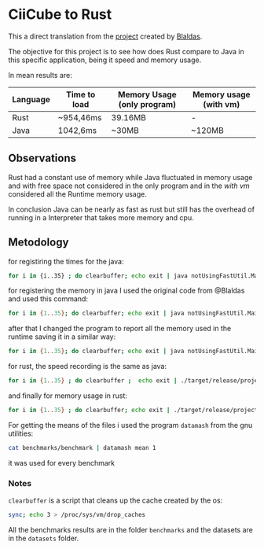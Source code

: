  
# CiiCube to Rust

This a direct translation from the [project](https://github.com/Blaldas/CiiCube) created by [Blaldas](https://github.com/blaldas).


The objective for this project is to see how does Rust compare to Java in this specific application, being it speed and memory usage.


In mean results are:

| Language | Time to load | Memory Usage (only program) | Memory usage (with vm) |
| -------- | ------------ | --------------------------- | ---------------------- |
| Rust     | ~954,46ms    | 39.16MB                     | -                      |
| Java     | 1042,6ms     | ~30MB                       | ~120MB                 |


## Observations

Rust had a constant use of memory while Java fluctuated in memory usage and with free space not considered in the only program and in the *with vm*  considered all the Runtime memory usage.

In conclusion Java can be nearly as fast as rust but still has the overhead of running in a Interpreter that takes more memory and cpu.


## Metodology

for registiring the times for the java:
```bash
for i in {i..35} ; do clearbuffer; echo exit | java notUsingFastUtil.Main ../../../project4rust/datasets/datas | grep Miliseconds  | tr -s ' ' | tr '\t' ' '|cut -d ' ' -f 7 >> ../../../project4rust/benchmarks/time_java ; done
```

for registering the memory in java I used the original code from @Blaldas and used this command:

```bash
for i in {1..35}; do clearbuffer; echo exit | java notUsingFastUtil.Main ../../../project4rust/datasets/datas | grep used | tr -s ' ' | tr '\t'  ' ' | cut -f 4 -d ' ' >> ../../../project4rust/benchmarks/memory_no_vm ; done 
```

after that I changed the program to report all the memory used in the runtime saving it in a similar way:

```bash
for i in {1..35}; do clearbuffer; echo exit | java notUsingFastUtil.Main ../../../project4rust/datasets/datas | grep used | tr -s ' ' | tr '\t'  ' ' | cut -f 4 -d ' ' >> ../../../project4rust/benchmarks/memory_with_vm ; done 
```

for rust, the speed recording is the same as java:
```bash
for i in {1..35} ; do clearbuffer ;  echo exit | ./target/release/project4rust datasets/datas | grep Milliseconds | tr -s ' ' | tr '\t'  ' ' | cut -f 7 -d ' ' >> benchmarks/time_rust ; done
```

and finally for memory usage in rust:

```bash
for i in {1..35} ; do clearbuffer; echo exit | ./target/release/project4rust datasets/datas | grep memory -i | tr -s ' ' | tr '\t'  ' ' | cut -f 4 -d ' ' | replace 'K' "000" >> benchmarks/memory_rust ; done
```

For getting the means of the files i used the program `datamash` from the gnu utilities:
```bash
cat benchmarks/benchmark | datamash mean 1
```
it was used for every benchmark


### Notes

`clearbuffer` is a script that cleans up the cache created by the os:
```bash
sync; echo 3 > /proc/sys/vm/drop_caches
```

All the benchmarks results are in the folder `benchmarks` and the datasets are in the `datasets` folder.